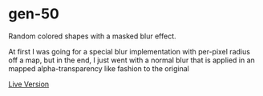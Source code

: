 # gen-50

Random colored shapes with a masked blur effect.

At first I was going for a special blur implementation with per-pixel radius off a map, but in the end, I just went with a normal
blur that is applied in an mapped alpha-transparency like fashion to the original

[Live Version](http://fforw.de/static/demo/gen-50/)
